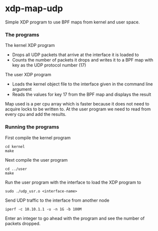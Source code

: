 # xdp-map-udp
Simple XDP program to use BPF maps from kernel and user space. 

### The programs

The kernel XDP program 
- Drops all UDP packets that arrive at the interface it is loaded to
- Counts the number of packets it drops and writes it to a BPF map with key as the UDP protocol number (17)

The user XDP program 
- Loads the kernel object file to the interface given in the command line argument
- Reads the values for key 17 from the BPF map and displays the result

Map used is a per cpu array which is faster because it does not need to acquire locks to be written to. At the user program we need to read from every cpu and add the results. 

### Running the programs

First compile the kernel program
```
cd kernel
make
```

Next compile the user program
```
cd ../user
make
```

Run the user program with the interface to load the XDP program to
```
sudo ./udp_usr.o <interface-name>
```

Send UDP traffic to the interface from another node
```
iperf -c 10.10.1.1 -u -n 1G -b 100M
```

Enter an integer to go ahead with the program and see the number of packets dropped.

